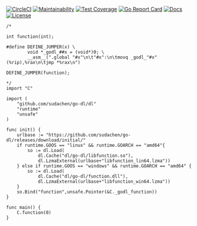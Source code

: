 
[![CircleCI](https://circleci.com/gh/sudachen/go-dl.svg?style=svg)](https://circleci.com/gh/sudachen/go-dl)
[![Maintainability](https://api.codeclimate.com/v1/badges/3b8d5bd3fe992a6ce7f2/maintainability)](https://codeclimate.com/github/sudachen/go-dl/maintainability)
[![Test Coverage](https://api.codeclimate.com/v1/badges/3b8d5bd3fe992a6ce7f2/test_coverage)](https://codeclimate.com/github/sudachen/go-dl/test_coverage)
[![Go Report Card](https://goreportcard.com/badge/github.com/sudachen/go-dl)](https://goreportcard.com/report/github.com/sudachen/go-dl)
[![Docs](https://godoc.org/github.com/sudachen/go-dl?status.svg)](https://pkg.go.dev/github.com/sudachen/go-dl/dl?tab=doc)
[![License](https://img.shields.io/badge/License-Apache%202.0-blue.svg)](https://opensource.org/licenses/Apache-2.0)

```golang
/*

int function(int);

#define DEFINE_JUMPER(x) \
        void *_godl_##x = (void*)0; \
        __asm__(".global "#x"\n\t"#x":\n\tmovq _godl_"#x"(%rip),%rax\n\tjmp *%rax\n")
  
DEFINE_JUMPER(function);

*/
import "C"

import (
	"github.com/sudachen/go-dl/dl"
	"runtime"
	"unsafe"
)

func init() {
    urlbase := "https://github.com/sudachen/go-dl/releases/download/initial/"
    if runtime.GOOS == "linux" && runtime.GOARCH == "amd64"{
        so := dl.Load(
            dl.Cache("dl/go-dl/libfunction.so"),
            dl.LzmaExternal(urlbase+"libfunction_lin64.lzma"))
    } else if runtime.GOOS == "windows" && runtime.GOARCH == "amd64" {
        so := dl.Load(
            dl.Cache("dl/go-dl/function.dll"),
            dl.LzmaExternal(urlbase+"libfunction_win64.lzma"))
    }
    so.Bind("function",unsafe.Pointer(&C._godl_function))
}

func main() {
    C.function(0)
}
```
